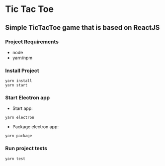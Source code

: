 # Tic Tac Toe

## Simple TicTacToe game that is based on ReactJS

### Project Requirements
* node
* yarn/npm

### Install Project
```
yarn install
yarn start
```

### Start Electron app
* Start app:
```
yarn electron
```
* Package electron app:
```
yarn package
```

### Run project tests
```
yarn test
```
